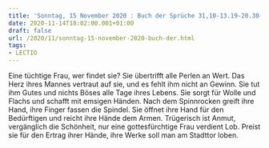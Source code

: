 ```yaml
---
title: 'Sonntag, 15 November 2020 : Buch der Sprüche 31,10-13.19-20.30-31.'
date: 2020-11-14T18:02:00.001+01:00
draft: false
url: /2020/11/sonntag-15-november-2020-buch-der.html
tags: 
- LECTIO
---
```


Eine tüchtige Frau, wer findet sie? Sie übertrifft alle Perlen an Wert. Das Herz ihres Mannes vertraut auf sie, und es fehlt ihm nicht an Gewinn. Sie tut ihm Gutes und nichts Böses alle Tage ihres Lebens. Sie sorgt für Wolle und Flachs und schafft mit emsigen Händen. Nach dem Spinnrocken greift ihre Hand, ihre Finger fassen die Spindel. Sie öffnet ihre Hand für den Bedürftigen und reicht ihre Hände dem Armen. Trügerisch ist Anmut, vergänglich die Schönheit, nur eine gottesfürchtige Frau verdient Lob. Preist sie für den Ertrag ihrer Hände, ihre Werke soll man am Stadttor loben.